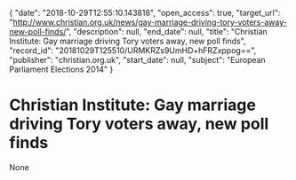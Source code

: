 {
  "date": "2018-10-29T12:55:10.143818", 
  "open_access": true, 
  "target_url": "http://www.christian.org.uk/news/gay-marriage-driving-tory-voters-away-new-poll-finds/", 
  "description": null, 
  "end_date": null, 
  "title": "Christian Institute: Gay marriage driving Tory voters away, new poll finds", 
  "record_id": "20181029T125510/URMKRZs9UmHD+hFRZxppog==", 
  "publisher": "christian.org.uk", 
  "start_date": null, 
  "subject": "European Parliament Elections 2014"
}

# Christian Institute: Gay marriage driving Tory voters away, new poll finds

None
